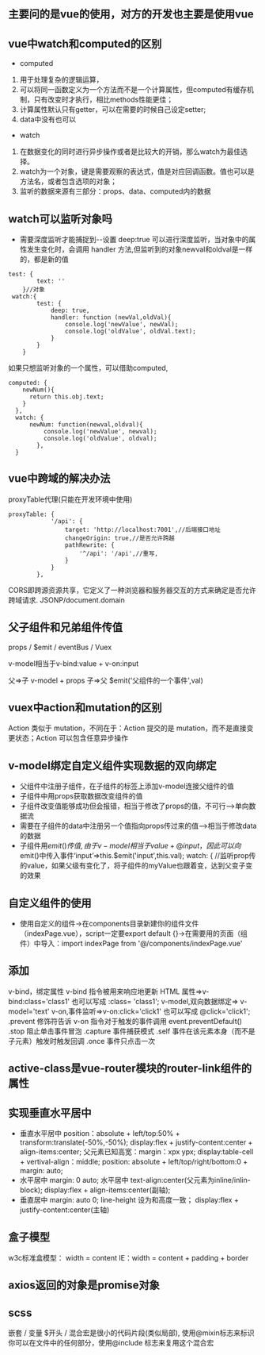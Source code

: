 ## 主要问的是vue的使用，对方的开发也主要是使用vue

## vue中watch和computed的区别
* computed 
1. 用于处理复杂的逻辑运算，
2. 可以将同一函数定义为一个方法而不是一个计算属性，但computed有缓存机制，只有改变时才执行，相比methods性能更佳；
2. 计算属性默认只有getter，可以在需要的时候自己设定setter;
3. data中没有也可以
* watch
1. 在数据变化的同时进行异步操作或者是比较大的开销，那么watch为最佳选择。
2. watch为一个对象，键是需要观察的表达式，值是对应回调函数。值也可以是方法名，或者包含选项的对象；
3. 监听的数据来源有三部分：props、data、computed内的数据
## watch可以监听对象吗
* 需要深度监听才能捕捉到--设置 deep:true 可以进行深度监听，当对象中的属性发生变化时，会调用 handler 方法,但监听到的对象newval和oldval是一样的，都是新的值
```
test: {
        text: ''
    }//对象
 watch:{
        test: {
            deep: true,
            handler: function (newVal,oldVal){
                console.log('newValue', newVal);
                console.log('oldValue', oldVal.text);
            }
        }
    }
```
如果只想监听对象的一个属性，可以借助computed,
```
computed: {
    newNum(){
      return this.obj.text;
    }
  },
  watch: {
      newNum: function(newval,oldval){
          console.log('newValue', newval);
          console.log('oldValue', oldval);
        },
  }
```
## vue中跨域的解决办法
proxyTable代理(只能在开发环境中使用)
```
proxyTable: {
            '/api': {
                target: 'http://localhost:7001',//后端接口地址
                changeOrigin: true,//是否允许跨越
                pathRewrite: {
                    '^/api': '/api',//重写,
                }
            }
        },
```
CORS即跨源资源共享，它定义了一种浏览器和服务器交互的方式来确定是否允许跨域请求.
JSONP/document.domain
## 父子组件和兄弟组件传值
props / $emit / eventBus / Vuex

v-model相当于v-bind:value + v-on:input

父=>子 v-model + props
子=>父 $emit('父组件的一个事件',val)
## vuex中action和mutation的区别
Action 类似于 mutation，不同在于：Action 提交的是 mutation，而不是直接变更状态；Action 可以包含任意异步操作
## v-model绑定自定义组件实现数据的双向绑定
* 父组件中注册子组件，在子组件的标签上添加v-model连接父组件的值
* 子组件中用props获取数据改变组件的值
* 子组件改变值能够成功但会报错，相当于修改了props的值，不可行-->单向数据流
* 需要在子组件的data中注册另一个值指向props传过来的值-->相当于修改data的数据
* 子组件用$emit()传值,由于v-model相当于value+@input，因此可以向$emit()中传入事件‘input’=>this.$emit('input',this.val);
watch: {
    //监听prop传的value，如果父级有变化了，将子组件的myValue也跟着变，达到父变子变的效果
## 自定义组件的使用
* 使用自定义的组件->在components目录新建你的组件文件（indexPage.vue），script一定要export default {}->在需要用的页面（组件）中导入：import indexPage from '@/components/indexPage.vue'

## 添加
v-bind，绑定属性 v-bind 指令被用来响应地更新 HTML 属性=>v-bind:class='class1' 也可以写成 :class= 'class1';
v-model,双向数据绑定=> v-model='text'
v-on,事件监听=>v-on:click='click1' 也可以写成 @click='click1';
.prevent 修饰符告诉 v-on 指令对于触发的事件调用 event.preventDefault()
.stop 阻止单击事件冒泡
.capture 事件捕获模式
.self 事件在该元素本身（而不是子元素）触发时触发回调
.once 事件只点击一次
## active-class是vue-router模块的router-link组件的属性
## 实现垂直水平居中
* 垂直水平居中
position：absolute + left/top:50% + transform:translate(-50%,-50%);
display:flex + justify-content:center + align-items:center;
父元素已知高宽：margin：xpx ypx;
display:table-cell + vertival-align：middle;
position: absolute + left/top/right/bottom:0 + margin: auto;
* 水平居中
margin: 0 auto; 水平居中
text-align:center(父元素为inline/inlin-block);
display:flex + align-items:center(副轴);
* 垂直居中
margin: auto 0; 
line-height 设为和高度一致；
display:flex + justify-content:center(主轴)
## 盒子模型
w3c标准盒模型： width = content
IE：width = content + padding + border
## axios返回的对象是promise对象
## scss
嵌套 / 变量 $开头 / 混合宏是很小的代码片段(类似局部), 使用@mixin标志来标识   你可以在文件中的任何部分，使用@include 标志来复用这个混合宏